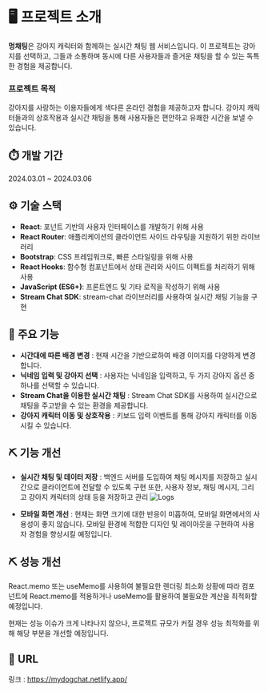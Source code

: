 # 🖥️ 프로젝트 소개
**멍채팅**은 강아지 캐릭터와 함께하는 실시간 채팅 웹 서비스입니다. 이 프로젝트는 강아지를 선택하고, 그들과 소통하며 동시에 다른 사용자들과 즐거운 채팅을 할 수 있는 독특한 경험을 제공합니다.

### 프로젝트 목적
강아지를 사랑하는 이용자들에게 색다른 온라인 경험을 제공하고자 합니다. 강아지 캐릭터들과의 상호작용과 실시간 채팅을 통해 사용자들은 편안하고 유쾌한 시간을 보낼 수 있습니다.
 
## ⏱️ 개발 기간
2024.03.01 ~ 2024.03.06

## ⚙️ 기술 스택
- **React**: 포넌트 기반의 사용자 인터페이스를 개발하기 위해 사용
- **React Router**: 애플리케이션의 클라이언트 사이드 라우팅을 지원하기 위한 라이브러리
- **Bootstrap**: CSS 프레임워크로, 빠른 스타일링을 위해 사용
- **React Hooks**: 함수형 컴포넌트에서 상태 관리와 사이드 이펙트를 처리하기 위해 사용
- **JavaScript (ES6+)**: 프론트엔드 및 기타 로직을 작성하기 위해 사용
- **Stream Chat SDK**: stream-chat 라이브러리를 사용하여 실시간 채팅 기능을 구현

## 🚀 주요 기능
- **시간대에 따른 배경 변경** : 현재 시간을 기반으로하여 배경 이미지를 다양하게 변경합니다.
- **닉네임 입력 및 강아지 선택** : 사용자는 닉네임을 입력하고, 두 가지 강아지 옵션 중 하나를 선택할 수 있습니다.
- **Stream Chat을 이용한 실시간 채팅** : Stream Chat SDK를 사용하여 실시간으로 채팅을 주고받을 수 있는 환경을 제공합니다.
- **강아지 캐릭터 이동 및 상호작용** : 키보드 입력 이벤트를 통해 강아지 캐릭터를 이동시킬 수 있습니다.

## ⛏️ 기능 개선
- **실시간 채팅 및 데이터 저장** : 백엔드 서버를 도입하여 채팅 메시지를 저장하고 실시간으로 클라이언트에 전달할 수 있도록 구현 또한, 사용자 정보, 채팅 메시지, 그리고 강아지 캐릭터의 상태 등을 저장하고 관리
  ![Logs](https://github.com/minseo1209/DogChat/assets/99171055/29a60bdf-c76b-42b7-8a05-c6044a1c4af7)

- **모바일 화면 개선** : 현재는 화면 크기에 대한 반응이 미흡하여, 모바일 화면에서의 사용성이 좋지 않습니다. 모바일 환경에 적합한 디자인 및 레이아웃을 구현하여 사용자 경험을 향상시킬 예정입니다.


## ⛏️ 성능 개선
React.memo 또는 useMemo를 사용하여 불필요한 렌더링 최소화
상황에 따라 컴포넌트에 React.memo를 적용하거나 useMemo를 활용하여 불필요한 계산을 최적화할 예정입니다.

현재는 성능 이슈가 크게 나타나지 않으나, 프로젝트 규모가 커질 경우 성능 최적화를 위해 해당 부분을 개선할 예정입니다.


## 🔗 URL
링크 : <https://mydogchat.netlify.app/>

